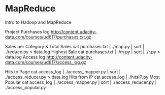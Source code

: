 # MapReduce
Intro to Hadoop and MapReduce

Project
Purchases log
http://content.udacity-data.com/courses/ud617/purchases.txt.gz

Sales per Category & Total Sales
cat purchases.txt | ./map.py | sort | ./reduce.py > data.log
Highest Sale
cat purchases.txt | ./m.py | sort  | ./r.py > data.log 
Access log
http://content.udacity-data.com/courses/ud617/access_log.gz

Hits to Page
cat access_log | ./access_mapper.py | sort | ./access_reducer.py > data.log
Hits from IP
cat access_log | ./hitsIP.py 
Most Popular
cat access_log | ./access_mapper.py | sort | ./access_reducer.py | ./access_popular.py
